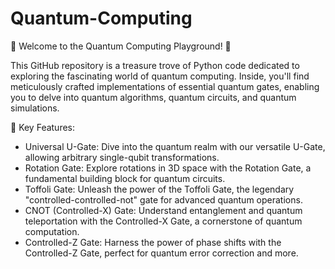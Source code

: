 # Quantum-Computing
🌌 Welcome to the Quantum Computing Playground! 🚀

This GitHub repository is a treasure trove of Python code dedicated to exploring the fascinating world of quantum computing. Inside, you'll find meticulously crafted implementations of essential quantum gates, enabling you to delve into quantum algorithms, quantum circuits, and quantum simulations.

🔬 Key Features:

* Universal U-Gate: Dive into the quantum realm with our versatile U-Gate, allowing arbitrary single-qubit transformations.
* Rotation Gate: Explore rotations in 3D space with the Rotation Gate, a fundamental building block for quantum circuits.
* Toffoli Gate: Unleash the power of the Toffoli Gate, the legendary "controlled-controlled-not" gate for advanced quantum operations.
* CNOT (Controlled-X) Gate: Understand entanglement and quantum teleportation with the Controlled-X Gate, a cornerstone of quantum computation.
* Controlled-Z Gate: Harness the power of phase shifts with the Controlled-Z Gate, perfect for quantum error correction and more.
